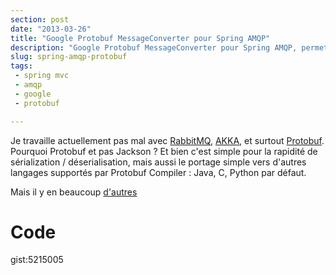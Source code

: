 ```yaml
---
section: post
date: "2013-03-26"
title: "Google Protobuf MessageConverter pour Spring AMQP"
description: "Google Protobuf MessageConverter pour Spring AMQP, permettant la sérialisation/désérialisation de vos messages au format Protobuf."
slug: spring-amqp-protobuf
tags:
 - spring mvc
 - amqp
 - google
 - protobuf

---
```


Je travaille actuellement pas mal avec [RabbitMQ](http://www.rabbitmq.com), [AKKA](http://akka.io/), et surtout [Protobuf](https://code.google.com/p/protobuf/). Pourquoi Protobuf et pas Jackson ? Et bien c'est simple pour la rapidité de sérialization / déserialisation, mais aussi le portage simple vers d'autres langages supportés par Protobuf Compiler : Java, C, Python par défaut.

Mais il y en beaucoup [d'autres](https://code.google.com/p/protobuf/wiki/ThirdPartyAddOns)

# Code

gist:5215005



